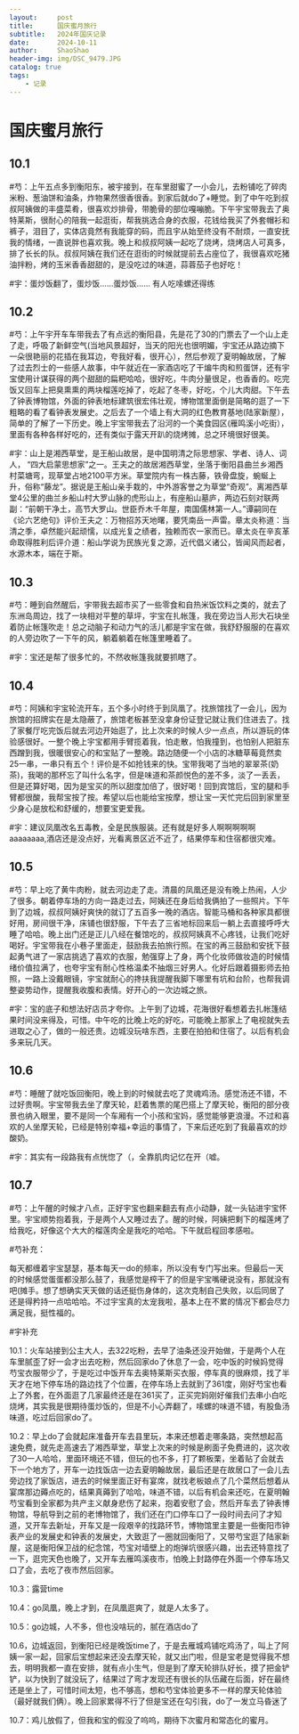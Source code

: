```yaml
---
layout:     post
title:      国庆蜜月旅行
subtitle:   2024年国庆记录
date:       2024-10-11
author:     ShaoShao
header-img: img/DSC_9479.JPG
catalog: true
tags:                              
    - 记录
---
```

# 国庆蜜月旅行

## 10.1

#芍：上午五点多到衡阳东，被宇接到，在车里甜蜜了一小会儿，去粉铺吃了碎肉米粉、葱油饼和油条，炸物果然很香很香。到家后就do了+睡觉。到了中午吃到叔叔阿姨做的丰盛菜肴，很喜欢炒排骨，带脆骨的部位嘎嘣脆。下午宇宝带我去了奥特莱斯，很耐心的陪我一起逛街，帮我挑选合身的衣服，花钱给我买了外套帽衫和裤子，泪目了，实体店竟然有我能穿的码，而且宇从始至终没有不耐烦，一直安抚我的情绪，一直说胖也喜欢我。晚上和叔叔阿姨一起吃了烧烤，烧烤店人可真多，排了长长的队。叔叔阿姨在我们还在逛街的时候就提前去占座位了，我很喜欢吃猪油拌粉，烤的玉米香香甜甜的，是没吃过的味道，蒜蓉茄子也好吃！

#宇：蛋炒饭翻了，蛋炒饭……蛋炒饭……       有人吃嗦螺还得练

## 10.2

#芍：上午宇开车车带我去了有点远的衡阳县，先是花了30的门票去了一个山上走了走，呼吸了新鲜空气(当地风景超好，当天的阳光也很明媚，宇宝还从路边摘下一朵很艳丽的花插在我耳边，夸我好看，很开心），然后参观了夏明翰故居，了解了过去烈士的一些感人故事，中午就近在一家酒店吃了干煸牛肉和煎蛋饼，还有宇宝使用计谋获得的两个甜甜的扁粑哈哈，很好吃，牛肉分量很足，也香香的。吃完饭又回车上把臭熏熏的两块榴莲吃掉了，吃起了冬枣，好吃，个儿大肉甜。下午去了钟表博物馆，外面的钟表地标建筑很宏伟壮观，博物馆里面倒是简略的逛了一下粗略的看了看钟表发展史。之后去了一个墙上有大洞的红色教育基地(陆家新屋），简单的了解了一下历史。晚上宇宝带我去了沿河的一个美食园区(雁鸣溪小吃街），里面有各种各样好吃的，还有类似于露天开趴的烧烤摊，总之环境很好很美。

#宇：山上是湘西草堂，是王船山故居，是中国明清之际思想家、学者、诗人、词人， “四大启蒙思想家”之一。王夫之的故居湘西草堂，坐落于衡阳县曲兰乡湘西村菜塘弯，现草堂占地2100平方米。草堂院内有一株古藤，铁骨盘旋，蜿蜒上升，俗称“藤龙”。据说是王船山亲手栽的，中外游客誉之为草堂“奇观”。离湘西草堂4公里的曲兰乡船山村大罗山脉的虎形山上，有座船山墓庐，两边石刻对联两副：“前朝干净土，高节大罗山。世臣乔木千年屋，南国儒林第一人。”谭嗣同在《论六艺绝句》评价王夫之：万物招苏天地曙，要凭南岳一声雷。章太炎称道：当清之季，卓然能兴起顽懦，以成光复之绩者，独赖而农一家而已。章太炎在辛亥革命取得胜利后评介道：船山学说为民族光复之源，近代倡义诸公，皆闻风而起者，水源木本，端在于斯。

## 10.3

#芍：睡到自然醒后，宇带我去超市买了一些零食和自热米饭饮料之类的，就去了东洲岛周边，找了一块相对平整的草坪，宇宝在扎帐篷，我在旁边当人形大石块坐着防止帐篷吹走！总之动脑子和动力气的活儿都是宇宝在做，我舒舒服服的在喜欢的人旁边吹了一下午的风，躺着躺着在帐篷里睡着了。

#宇：宝还是帮了很多忙的，不然收帐篷我就要抓瞎了。

## 10.4

#芍：阿姨和宇宝轮流开车，五个多小时终于到凤凰了。找旅馆找了一会儿，因为旅馆的招牌实在是太隐蔽了，旅馆老板甚至没拿身份证登记就让我们住进去了。找了家餐厅吃完饭后就去河边开始逛了，比上次来的时候人少一点点，所以游玩的体验感很好。一整个晚上宇宝都用手臂揽着我，怕走散，怕我撞到，也怕别人把脏东西蹭到我，很暖很安心的和宝贴了一整晚。路边随便一个小店的冰糖草莓竟然卖25一串，一串只有五个！评价是不如抢钱来的快。宝带我喝了当地的翠翠茶(奶茶)，我喝的那杯忘了叫什么名字，但是味道和茶颜悦色的差不多，淡了一丢丢，但是还算好喝，因为是宝买的所以甜度加倍了，很好喝！回到宾馆后，宝的腿和手臂都很酸，我帮宝按了按。希望以后也能给宝按摩，想让宝一天忙完后回到家里至少身心是放松和舒缓的，想要宝更爱我。

#宇：建议凤凰改名五毒教，全是民族服装。还有就是好多人啊啊啊啊啊aaaaaaaa,酒店还是没点好，光看离景区近不近了，结果停车和住宿都很灾难。

## 10.5

#芍：早上吃了黄牛肉粉，就去河边走了走。清晨的凤凰还是没有晚上热闹，人少了很多。朝着停车场的方向一路走过去，阿姨还在身后给我俩拍了一些照片。下午到了边城，叔叔阿姨好爽快的就订了五百多一晚的酒店。智能马桶和各种家具都很好用，房间很干净，床铺也很舒服，下午去了三省地标回来后一躺上去直接呼呼大睡了哈哈。晚上出门还是正儿八经在餐馆吃的，叔叔阿姨真不心疼钱，让我们吃好喝好。宇宝带我在小巷子里面走，鼓励我去拍旅行照。在宝的再三鼓励和安抚下鼓起勇气进了一家店挑选了喜欢的衣服，勉强穿上了身，两个化妆师做妆造的时候情绪价值拉满了，也夸宇宝有耐心性格温柔不抽烟三好男人。化好后跟着摄影师去拍照，一路上没戴眼镜，宇宝就耐心的搀扶我提醒我脚下哪里有坑和台阶，也帮我调整姿势动作，提醒我收腹和表情。好开心的一次边城之旅。

#宇：宝的底子和想法好店员才夸你。上午到了边城，花海很好看想着去扎帐篷结果时间没来得及，可惜。中午吃的比晚上吃的好吃，可能晚上那家上了电视就失去进取之心了，做的一般还贵。边城没玩啥东西，主要在拍拍和住宿了。以后有机会多来玩几天。

## 10.6

#芍：睡醒了就吃饭回衡阳，晚上到的时候就去吃了灵魂鸡汤。感觉汤还不错，不过好贵啊。宇宝带我去坐了摩天轮，赶着售票的尾巴搭上了摩天轮，衡阳的部分夜景也纳入眼里，要不是同一个车厢有一个小孩和宝妈，感觉能够更浪漫。不过和喜欢的人坐摩天轮，已经是特别幸福+幸运的事情了，下来后还吃到了我最喜欢的炒酸奶。

#宇：其实有一段路我有点恍惚了（，全靠肌肉记忆在开（嘘。

## 10.7

#芍：上午醒的时候才八点，正好宇宝也翻来翻去有点小动静，就一头钻进宇宝怀里。宇宝顺势抱着我，于是两个人又睡过去了。醒的时候，阿姨把剩下的榴莲烤了给我吃，好像这个大大的榴莲肉全是我吃的哈哈。下午就启程回孝感啦。



#芍补充：

每天都缠着宇宝瑟瑟，基本每天一do的频率，所以没有专门写出来。但最后一天的时候感觉蛋蛋都没那么鼓了，我感觉是榨干了的但是宇宝嘴硬说没有，那就没有吧(摊手。想了想确实天天做的话还挺伤身体的，这次克制自己失败，以后同居了还是得矜持一点哈哈哈。不过宇宝真的太宠我啦，基本上在不累的情况下都会尽力满足我，挺性福的。

#宇补充

10.1：火车站接到公主大人，去322吃粉，去早了油条还没开始做，于是两个人在车里腻歪了好一会才出去吃粉，然后回家do了休息了一会，吃中饭的时候妈觉得芍宝衣服带少了，于是吃过中饭开车去奥特莱斯买衣服，停车真的很麻烦，找了半天才在地下停车场的路边找了个位置，在停车场上去就到了361度，刚好芍宝也看上了外套，在外面逛了几家最终还是在361买了，正买完妈刚好催我们去串小白吃烧烤，其实我是很期待蛋炒饭的，但是不小心弄翻了，嗦螺的味道不错，有股鱼汤味道，吃过后回家do了。

10.2：早上do了会就起床准备开车去县里玩，本来还想着走哪条路，突然想起高速免费，就先走高速去了湘西草堂，草堂上次来的时候是刷面子免费进的，这次收了30一人哈哈，里面环境还不错，但玩的也不多，打了颗板栗，坐着贴了会就去下一个地方了，开车一边找饭店一边去夏明翰故居，最后还是在故居口了一会儿去旁边找了家饭店，进去的时候里面正好有宴席，就找老板娘点了几个菜然后想着从宴席那边薅点吃的，结果真薅到了哈哈，味道不错，以后有机会来还吃，在夏明翰芍宝看到全家都为共产主义献身悲伤了起来，抱着安慰了会，然后开车去了钟表博物馆，导航导到之前的老博物馆了，我们还在门口停车口了一段时间去问了才知道，又开车去新址，开车又是一段艰辛的找路环节，博物馆里主要是一些衡阳市钟表产业的发展史和钟表的发展史，大致逛了一圈就回衡阳了，又带芍宝逛了陆家新屋，这是衡阳保卫战的纪念馆，芍宝对墙壁上的炮弹坑很感兴趣，出去还特意找了一下，逛完天色也晚了，又开车去雁鸣溪夜市，怕晚上封路停在外面一个停车场又口了会，去吃了夜市然后回家。

10.3：露营time

10.4：go凤凰，晚上才到，在凤凰逛爽了，就是人太多了。

10.5：go边城，人不多，但也没啥玩的，腻在酒店do了

10.6，边城返回，到衡阳已经是晚饭time了，于是去雁城鸡铺吃鸡汤了，叫上了阿姨一家一起，回家后宝想起来还没去摩天轮，就又出门啦，但是宝老是觉得我不想去，明明我都一直在安排，就有点小生气，但是到了摩天轮排队好长，摸了把金铲铲，以为快到了就没玩了，结果过了弯才发现还有很长的队伍藏在后面，好在最终还是坐上了，可惜时间太短，也不够高，想和芍宝体验更多不一样的摩天轮体验（最好就我们俩）。晚上回家累得不行了但是宝还在勾引我，do了一发立马昏迷了

10.7：鸡儿放假了，但我和宝的假没了呜呜，期待下次蜜月和常态化的蜜月。